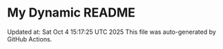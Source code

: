# My Dynamic README
Updated at: Sat Oct  4 15:17:25 UTC 2025
This file was auto-generated by GitHub Actions.
